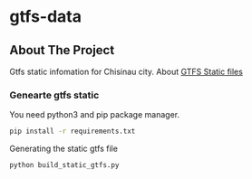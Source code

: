 # gtfs-data
## About The Project
Gtfs static infomation for Chisinau city. About [GTFS Static files](https://developers.google.com/transit/gtfs)

### Genearte gtfs static
You need python3 and pip package manager.
```sh
pip install -r requirements.txt
```

Generating the static gtfs file
```sh
python build_static_gtfs.py
```

